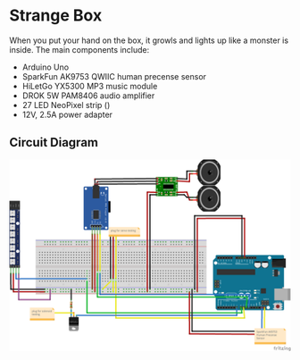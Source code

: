 Strange Box
===========

When you put your hand on the box, it growls and lights up like a monster is inside. The main components include:
* Arduino Uno
* SparkFun AK9753 QWIIC human precense sensor
* HiLetGo YX5300 MP3 music module
* DROK 5W PAM8406 audio amplifier
* 27 LED NeoPixel strip ()
* 12V, 2.5A power adapter

## Circuit Diagram

![circuit diagram of strange box](strangebox-circuit.png)
